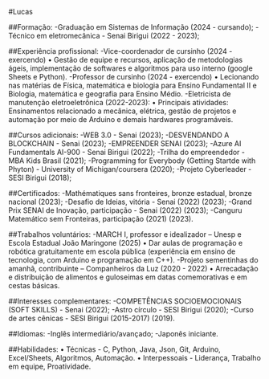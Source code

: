 #Lucas


##Formação:
-Graduação em Sistemas de Informação (2024 - cursando);
-Técnico em eletromecânica - Senai Birigui (2022 - 2023);

##Experiência profissional:
-Vice-coordenador de cursinho (2024 - exercendo)
•	Gestão de equipe e recursos, aplicação de metodologias ágeis, implementação de softwares e algoritmos para uso interno (google Sheets e Python).
-Professor de cursinho (2024 - exercendo)
•	Lecionando nas matérias de Física, matemática e biologia para Ensino Fundamental II e Biologia, matemática e geografia para Ensino Médio.
-Eletricista de manutenção eletroeletrônica (2022-2023):
•	Principais atividades: Ensinamentos relacionado a mecânica, elétrica, gestão de projetos e automação por meio de Arduino e demais hardwares programáveis.

##Cursos adicionais:
-WEB 3.0 - Senai (2023);
-DESVENDANDO A BLOCKCHAIN - Senai (2023);
-EMPREENDER SENAI (2023);
-Azure AI Fundamentals AI-900 - Senai Birigui (2022);
-Trilha do empreendedor - MBA Kids Brasil (2021);
-Programming for Everybody (Getting Startde with Phyton) - University of Michigan/coursera (2020);
-Projeto Cyberleader - SESI Birigui (2018);


##Certificados:
-Mathématiques sans fronteires, bronze estadual, bronze nacional (2023);
-Desafio de Ideias, vitória - Senai (2022) (2023);
-Grand Prix SENAI de Inovação, participação - Senai (2022) (2023);
-Canguru Matemático sem Fronteiras, participação (2021) (2023).


##Trabalhos voluntários:
-MARCH I, professor e idealizador – Unesp e Escola Estadual João Maringone (2025)
•	Dar aulas de programação e robótica gratuitamente em escola pública (experiência em ensino de tecnologia, com Arduino e programação em C++).
-Projeto sementinhas do amanhã, contribuinte – Companheiros da Luz (2020 - 2022)
•	Arrecadação e distribuição de alimentos e guloseimas em datas comemorativas e em cestas básicas.	

##Interesses complementares: 
-COMPETÊNCIAS SOCIOEMOCIONAIS (SOFT SKILLS) - Senai (2022);
-Astro círculo - SESI Birigui (2020);
-Curso de artes cênicas - SESI Birigui (2015-2017) (2019).

##Idiomas:
-Inglês intermediário/avançado;
-Japonês iniciante.

##Habilidades:
•	Técnicas - C, Python, Java, Json, Git, Arduino, Excel/Sheets, Algoritmos, Automação.
•	Interpessoais - Liderança, Trabalho em equipe, Proatividade.
